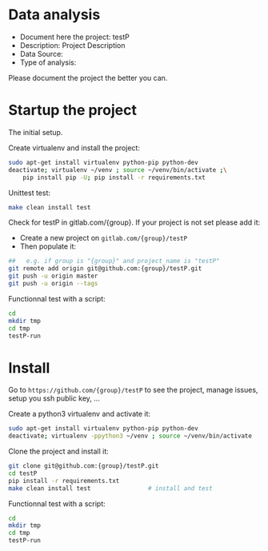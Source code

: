 # Data analysis
- Document here the project: testP
- Description: Project Description
- Data Source:
- Type of analysis:

Please document the project the better you can.

# Startup the project

The initial setup.

Create virtualenv and install the project:
```bash
sudo apt-get install virtualenv python-pip python-dev
deactivate; virtualenv ~/venv ; source ~/venv/bin/activate ;\
    pip install pip -U; pip install -r requirements.txt
```

Unittest test:
```bash
make clean install test
```

Check for testP in gitlab.com/{group}.
If your project is not set please add it:

- Create a new project on `gitlab.com/{group}/testP`
- Then populate it:

```bash
##   e.g. if group is "{group}" and project_name is "testP"
git remote add origin git@github.com:{group}/testP.git
git push -u origin master
git push -u origin --tags
```

Functionnal test with a script:

```bash
cd
mkdir tmp
cd tmp
testP-run
```

# Install

Go to `https://github.com/{group}/testP` to see the project, manage issues,
setup you ssh public key, ...

Create a python3 virtualenv and activate it:

```bash
sudo apt-get install virtualenv python-pip python-dev
deactivate; virtualenv -ppython3 ~/venv ; source ~/venv/bin/activate
```

Clone the project and install it:

```bash
git clone git@github.com:{group}/testP.git
cd testP
pip install -r requirements.txt
make clean install test                # install and test
```
Functionnal test with a script:

```bash
cd
mkdir tmp
cd tmp
testP-run
```
